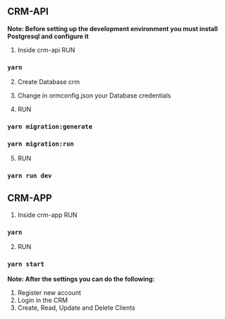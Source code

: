 ## CRM-API

**Note: Before setting up the development environment you must install Postgresql and configure it**


1. Inside crm-api RUN

### `yarn`

2. Create Database crm

3. Change in ormconfig.json your Database credentials

4. RUN
### `yarn migration:generate`
### `yarn migration:run`

5. RUN
### `yarn run dev`


## CRM-APP
1. Inside crm-app RUN
### `yarn`

2. RUN
### `yarn start`


**Note: After the settings you can do the following:**
1. Register new account
2. Login in the CRM
3. Create, Read, Update and Delete Clients